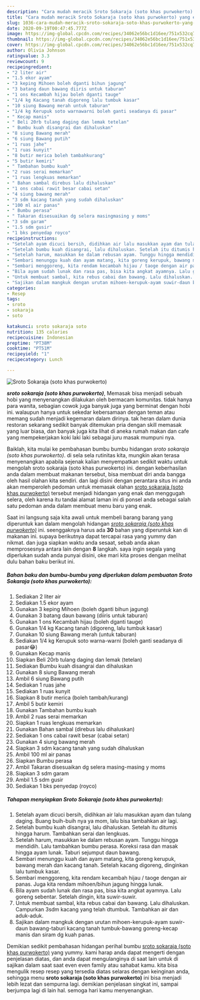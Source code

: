 ```yaml
---
description: "Cara mudah meracik Sroto Sokaraja (soto khas purwokerto) yang enak"
title: "Cara mudah meracik Sroto Sokaraja (soto khas purwokerto) yang enak"
slug: 1036-cara-mudah-meracik-sroto-sokaraja-soto-khas-purwokerto-yang-enak
date: 2020-09-19T00:47:45.777Z
image: https://img-global.cpcdn.com/recipes/34062e56bc1d16ee/751x532cq70/sroto-sokaraja-soto-khas-purwokerto-foto-resep-utama.jpg
thumbnail: https://img-global.cpcdn.com/recipes/34062e56bc1d16ee/751x532cq70/sroto-sokaraja-soto-khas-purwokerto-foto-resep-utama.jpg
cover: https://img-global.cpcdn.com/recipes/34062e56bc1d16ee/751x532cq70/sroto-sokaraja-soto-khas-purwokerto-foto-resep-utama.jpg
author: Olivia Johnson
ratingvalue: 3.3
reviewcount: 9
recipeingredient:
- "2 liter air"
- "1.5 ekor ayam"
- "3 keping Mihoen boleh dganti bihun jagung"
- "3 batang daun bawang diiris untuk taburan"
- "1 ons Kecambah hijau boleh dganti tauge"
- "1/4 kg Kacang tanah digoreng lalu tumbuk kasar"
- "10 siung Bawang merah untuk taburan"
- "1/4 kg Kerupuk soto warnawarni boleh ganti seadanya di pasar"
- " Kecap manis"
- " Beli 20rb tulang daging dan lemak tetelan"
- " Bumbu kuah disangrai dan dihaluskan"
- "8 siung Bawang merah"
- "6 siung Bawang putih"
- "1 ruas jahe"
- "1 ruas kunyit"
- "8 butir merica boleh tambahkurang"
- "5 butir kemiri"
- " Tambahan bumbu kuah"
- "2 ruas serai memarkan"
- "1 ruas lengkuas memarkan"
- " Bahan sambal direbus lalu dihaluskan"
- "1 ons cabai rawit besar cabai setan"
- "4 siung bawang merah"
- "3 sdm kacang tanah yang sudah dihaluskan"
- "100 ml air panas"
- " Bumbu perasa"
- " Takaran disesuaikan dg selera masingmasing y moms"
- "3 sdm garam"
- "1.5 sdm gusir"
- "1 bks penyedap royco"
recipeinstructions:
- "Setelah ayam dicuci bersih, didihkan air lalu masukkan ayam dan tulang daging. Buang buih-buih nya ya mom, lalu bisa tambahkan air lagi."
- "Setelah bumbu kuah disangrai, lalu dihaluskan. Setelah itu ditumis hingga harum. Tambahkan serai dan lengkuas."
- "Setelah harum, masukkan ke dalam rebusan ayam. Tunggu hingga mendidih. Lalu tambahkan bumbu perasa. Koreksi rasa dan masak hingga ayam lunak. Taburi sejumput daun bawang."
- "Sembari menunggu kuah dan ayam matang, kita goreng kerupuk, bawang merah dan kacang tanah. Setelah kacang digoreng, dinginkan lalu tumbuk kasar."
- "Sembari menggoreng, kita rendam kecambah hijau / taoge dengan air panas. Juga kita rendam mihoen/bihun jagung hingga lunak."
- "Bila ayam sudah lunak dan rasa pas, bisa kita angkat ayamnya. Lalu goreng sebentar. Setelah dingin, kita suwir-suwir."
- "Untuk membuat sambal, kita rebus cabai dan bawang. Lalu dihaluskan. Campurkan 3sdm kacang yang telah dtumbuk. Tambahkan air dan aduk-aduk."
- "Sajikan dalam mangkuk dengan urutan mihoen-kerupuk-ayam suwir-daun bawang-taburi kacang tanah tumbuk-bawang goreng-kecap manis dan siram dg kuah panas."
categories:
- Resep
tags:
- sroto
- sokaraja
- soto

katakunci: sroto sokaraja soto 
nutrition: 135 calories
recipecuisine: Indonesian
preptime: "PT38M"
cooktime: "PT51M"
recipeyield: "1"
recipecategory: Lunch

---
```



![Sroto Sokaraja (soto khas purwokerto)](https://img-global.cpcdn.com/recipes/34062e56bc1d16ee/751x532cq70/sroto-sokaraja-soto-khas-purwokerto-foto-resep-utama.jpg)

<b><i>sroto sokaraja (soto khas purwokerto)</i></b>, Memasak bisa menjadi sebuah hobi yang menyenangkan dilakukan oleh bermacam komunitas. tidak hanya para wanita, sebagian cowok juga banyak juga yang berminat dengan hobi ini. walaupun hanya untuk sekedar kebersamaan dengan teman atau memang sudah menjadi kegemaran dalam dirinya. tak heran dalam dunia restoran sekarang sedikit banyak ditemukan pria dengan skill memasak yang luar biasa, dan banyak juga kita lihat di aneka rumah makan dan cafe yang mempekerjakan koki laki laki sebagai juru masak mumpuni nya.

Baiklah, kita mulai ke pembahasan bumbu bumbu hidangan <i>sroto sokaraja (soto khas purwokerto)</i>. di sela sela rutinitas kita, mungkin akan terasa menyenangkan apabila sejenak kalian menyempatkan sedikit waktu untuk mengolah sroto sokaraja (soto khas purwokerto) ini. dengan keberhasilan anda dalam membuat makanan tersebut, bisa membuat diri anda bangga oleh hasil olahan kita sendiri. dan lagi disini dengan perantara situs ini anda akan memperoleh pedoman untuk memasak olahan <u>sroto sokaraja (soto khas purwokerto)</u> tersebut menjadi hidangan yang enak dan menggugah selera, oleh karena itu tandai alamat laman ini di ponsel anda sebagai salah satu pedoman anda dalam membuat menu baru yang enak.




Saat ini langsung saja kita awali untuk membeli barang barang yang diperuntuk kan dalam mengolah hidangan <u><i>sroto sokaraja (soto khas purwokerto)</i></u> ini. seenggaknya harus ada <b>30</b> bahan yang diperuntuk kan di makanan ini. supaya berikutnya dapat tercapai rasa yang yummy dan nikmat. dan juga siapkan waktu anda sesaat, sebab anda akan memprosesnya antara lain dengan <b>8</b> langkah. saya ingin segala yang diperlukan sudah anda punyai disini, oke mari kita proses dengan melihat dulu bahan baku berikut ini.

<!--inarticleads1-->

##### Bahan baku dan bumbu-bumbu yang diperlukan dalam pembuatan Sroto Sokaraja (soto khas purwokerto):

1. Sediakan 2 liter air
1. Sediakan 1.5 ekor ayam
1. Gunakan 3 keping Mihoen (boleh dganti bihun jagung)
1. Gunakan 3 batang daun bawang (diiris untuk taburan)
1. Gunakan 1 ons Kecambah hijau (boleh dganti tauge)
1. Gunakan 1/4 kg Kacang tanah (digoreng, lalu tumbuk kasar)
1. Gunakan 10 siung Bawang merah (untuk taburan)
1. Sediakan 1/4 kg Kerupuk soto warna-warni (boleh ganti seadanya di pasar😂)
1. Gunakan  Kecap manis
1. Siapkan  Beli 20rb tulang daging dan lemak (tetelan)
1. Sediakan  Bumbu kuah disangrai dan dihaluskan
1. Gunakan 8 siung Bawang merah
1. Ambil 6 siung Bawang putih
1. Sediakan 1 ruas jahe
1. Sediakan 1 ruas kunyit
1. Siapkan 8 butir merica (boleh tambah/kurang)
1. Ambil 5 butir kemiri
1. Gunakan  Tambahan bumbu kuah
1. Ambil 2 ruas serai memarkan
1. Siapkan 1 ruas lengkuas memarkan
1. Gunakan  Bahan sambal (direbus lalu dihaluskan)
1. Sediakan 1 ons cabai rawit besar (cabai setan)
1. Gunakan 4 siung bawang merah
1. Siapkan 3 sdm kacang tanah yang sudah dihaluskan
1. Ambil 100 ml air panas
1. Siapkan  Bumbu perasa
1. Ambil  Takaran disesuaikan dg selera masing-masing y moms
1. Siapkan 3 sdm garam
1. Ambil 1.5 sdm gusir
1. Sediakan 1 bks penyedap (royco)




<!--inarticleads2-->

##### Tahapan menyiapkan Sroto Sokaraja (soto khas purwokerto):

1. Setelah ayam dicuci bersih, didihkan air lalu masukkan ayam dan tulang daging. Buang buih-buih nya ya mom, lalu bisa tambahkan air lagi.
1. Setelah bumbu kuah disangrai, lalu dihaluskan. Setelah itu ditumis hingga harum. Tambahkan serai dan lengkuas.
1. Setelah harum, masukkan ke dalam rebusan ayam. Tunggu hingga mendidih. Lalu tambahkan bumbu perasa. Koreksi rasa dan masak hingga ayam lunak. Taburi sejumput daun bawang.
1. Sembari menunggu kuah dan ayam matang, kita goreng kerupuk, bawang merah dan kacang tanah. Setelah kacang digoreng, dinginkan lalu tumbuk kasar.
1. Sembari menggoreng, kita rendam kecambah hijau / taoge dengan air panas. Juga kita rendam mihoen/bihun jagung hingga lunak.
1. Bila ayam sudah lunak dan rasa pas, bisa kita angkat ayamnya. Lalu goreng sebentar. Setelah dingin, kita suwir-suwir.
1. Untuk membuat sambal, kita rebus cabai dan bawang. Lalu dihaluskan. Campurkan 3sdm kacang yang telah dtumbuk. Tambahkan air dan aduk-aduk.
1. Sajikan dalam mangkuk dengan urutan mihoen-kerupuk-ayam suwir-daun bawang-taburi kacang tanah tumbuk-bawang goreng-kecap manis dan siram dg kuah panas.




Demikian sedikit pembahasan hidangan perihal bumbu <u>sroto sokaraja (soto khas purwokerto)</u> yang yummy. kami harap anda dapat mengerti dengan penjelasan diatas, dan anda dapat mengulanginya di saat lain untuk di sajikan dalam saat saat even even family atau sahabat kamu. kita bisa mengulik resep resep yang tersedia diatas selaras dengan keinginan anda, sehingga menu <b>sroto sokaraja (soto khas purwokerto)</b> ini bisa menjadi lebih lezat dan sempurna lagi. demikian penjelasan singkat ini, sampai berjumpa lagi di lain hal. semoga hari kamu menyenangkan.
